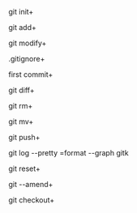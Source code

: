 git init+

git add+

git modify+

.gitignore+

first commit+

git diff+

git rm+

git mv+

git push+

git log --pretty =format --graph gitk

git reset+

git --amend+

git checkout+